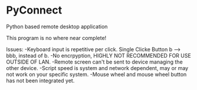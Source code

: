 # PyConnect
Python based remote desktop application

This program is no where near complete!

Issues:
  -Keyboard input is repetitive per click. Single Clicke Button b --> bbb, instead of b.
  -No encrpyption, HIGHLY NOT RECOMMENDED FOR USE OUTSIDE OF LAN.
  -Remote screen can't be sent to device managing the other device. 
  -Script speed is system and network dependent, may or may not work on your specific system.
  -Mouse wheel and mouse wheel button has not been integrated yet. 
